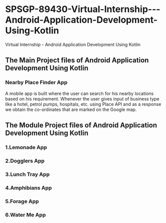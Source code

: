 # SPSGP-89430-Virtual-Internship---Android-Application-Development-Using-Kotlin
Virtual Internship - Android Application Development Using Kotlin

## The Main Project files of Android Application Development Using Kotlin

### Nearby Place Finder App

A mobile app is built where the user can search for his nearby locations based on his requirement. Whenever the user gives input of business type like a hotel, petrol pumps, hospitals, etc. using Place API and as a response we obtain the co-ordinates that are marked on the Google map.


## The Module Project files of Android Application Development Using Kotlin

### 1.Lemonade App

### 2.Dogglers App

### 3.Lunch Tray App

### 4.Amphibians App

### 5.Forage App

### 6.Water Me App
